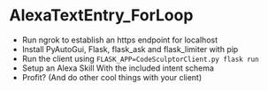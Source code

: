 # AlexaTextEntry_ForLoop

- Run ngrok to establish an https endpoint for localhost
- Install PyAutoGui, Flask, flask_ask and flask_limiter with pip
- Run the client using ```FLASK_APP=CodeSculptorClient.py flask run```
- Setup an Alexa Skill With the included intent schema
- Profit? (And do other cool things with your client)
